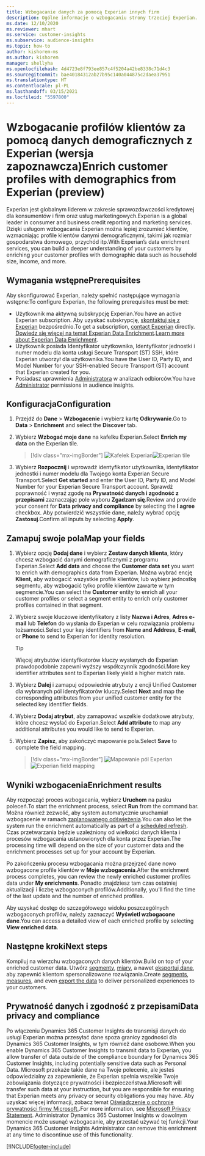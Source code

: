 ```yaml
---
title: Wzbogacanie danych za pomocą Experian innych firm
description: Ogólne informacje o wzbogacaniu strony trzeciej Experian.
ms.date: 12/10/2020
ms.reviewer: mhart
ms.service: customer-insights
ms.subservice: audience-insights
ms.topic: how-to
author: kishorem-ms
ms.author: kishorem
manager: shellyha
ms.openlocfilehash: 4d4723e8f793ee857c4f5204a42be8338c71d4c3
ms.sourcegitcommit: bae40184312ab27b95c140a044875c2daea37951
ms.translationtype: HT
ms.contentlocale: pl-PL
ms.lasthandoff: 03/15/2021
ms.locfileid: "5597800"
---
```

# <a name="enrich-customer-profiles-with-demographics-from-experian-preview"></a><span data-ttu-id="a08cd-103">Wzbogacanie profilów klientów za pomocą danych demograficznych z Experian (wersja zapoznawcza)</span><span class="sxs-lookup"><span data-stu-id="a08cd-103">Enrich customer profiles with demographics from Experian (preview)</span></span>

<span data-ttu-id="a08cd-104">Experian jest globalnym liderem w zakresie sprawozdawczości kredytowej dla konsumentów i firm oraz usług marketingowych.</span><span class="sxs-lookup"><span data-stu-id="a08cd-104">Experian is a global leader in consumer and business credit reporting and marketing services.</span></span> <span data-ttu-id="a08cd-105">Dzięki usługom wzbogacania Experian można lepiej zrozumieć klientów, wzmacniając profile klientów danymi demograficznymi, takimi jak rozmiar gospodarstwa domowego, przychód itp.</span><span class="sxs-lookup"><span data-stu-id="a08cd-105">With Experian’s data enrichment services, you can build a deeper understanding of your customers by enriching your customer profiles with demographic data such as household size, income, and more.</span></span>

## <a name="prerequisites"></a><span data-ttu-id="a08cd-106">Wymagania wstępne</span><span class="sxs-lookup"><span data-stu-id="a08cd-106">Prerequisites</span></span>

<span data-ttu-id="a08cd-107">Aby skonfigurować Experian, należy spełnić następujące wymagania wstępne:</span><span class="sxs-lookup"><span data-stu-id="a08cd-107">To configure Experian, the following prerequisites must be met:</span></span>

- <span data-ttu-id="a08cd-108">Użytkownik ma aktywną subskrypcję Experian.</span><span class="sxs-lookup"><span data-stu-id="a08cd-108">You have an active Experian subscription.</span></span> <span data-ttu-id="a08cd-109">Aby uzyskać subskrypcję, [skontaktuj się z Experian](https://www.experian.com/marketing-services/contact) bezpośrednio.</span><span class="sxs-lookup"><span data-stu-id="a08cd-109">To get a subscription, [contact Experian](https://www.experian.com/marketing-services/contact) directly.</span></span> <span data-ttu-id="a08cd-110">[Dowiedz się więcej na temat Experian Data Enrichment](https://www.experian.com/marketing-services/microsoft?cmpid=ems_web_mci_cdppage).</span><span class="sxs-lookup"><span data-stu-id="a08cd-110">[Learn more about Experian Data Enrichment](https://www.experian.com/marketing-services/microsoft?cmpid=ems_web_mci_cdppage).</span></span>
- <span data-ttu-id="a08cd-111">Użytkownik posiada Identyfikator użytkownika, Identyfikator jednostki i numer modelu dla konta usługi Secure Transport (ST) SSH, które Experian utworzył dla użytkownika.</span><span class="sxs-lookup"><span data-stu-id="a08cd-111">You have the User ID, Party ID, and Model Number for your SSH-enabled Secure Transport (ST) account that Experian created for you.</span></span>
- <span data-ttu-id="a08cd-112">Posiadasz uprawnienia [Administratora](permissions.md#administrator) w analizach odbiorców.</span><span class="sxs-lookup"><span data-stu-id="a08cd-112">You have [Administrator](permissions.md#administrator) permissions in audience insights.</span></span>

## <a name="configuration"></a><span data-ttu-id="a08cd-113">Konfiguracja</span><span class="sxs-lookup"><span data-stu-id="a08cd-113">Configuration</span></span>

1. <span data-ttu-id="a08cd-114">Przejdź do **Dane** > **Wzbogacenie** i wybierz kartę **Odkrywanie**.</span><span class="sxs-lookup"><span data-stu-id="a08cd-114">Go to **Data** > **Enrichment** and select the **Discover** tab.</span></span>

1. <span data-ttu-id="a08cd-115">Wybierz **Wzbogać moje dane** na kafelku Experian.</span><span class="sxs-lookup"><span data-stu-id="a08cd-115">Select **Enrich my data** on the Experian tile.</span></span>

   > [!div class="mx-imgBorder"]
   > <span data-ttu-id="a08cd-116">![Kafelek Experian](media/experian-tile.png "Kafelek Experian")</span><span class="sxs-lookup"><span data-stu-id="a08cd-116">![Experian tile](media/experian-tile.png "Experian tile")</span></span>

1. <span data-ttu-id="a08cd-117">Wybierz **Rozpocznij** i wprowadź identyfikator użytkownika, identyfikator jednostki i numer modelu dla Twojego konta Experian Secure Transport.</span><span class="sxs-lookup"><span data-stu-id="a08cd-117">Select **Get started** and enter the User ID, Party ID, and Model Number for your Experian Secure Transport account.</span></span> <span data-ttu-id="a08cd-118">Sprawdź poprawność i wyraź zgodę na **Prywatność danych i zgodność z przepisami** zaznaczając pole wyboru **Zgadzam się**.</span><span class="sxs-lookup"><span data-stu-id="a08cd-118">Review and provide your consent for **Data privacy and compliance** by selecting the **I agree** checkbox.</span></span> <span data-ttu-id="a08cd-119">Aby potwierdzić wszystkie dane, należy wybrać opcję **Zastosuj**.</span><span class="sxs-lookup"><span data-stu-id="a08cd-119">Confirm all inputs by selecting **Apply**.</span></span>

## <a name="map-your-fields"></a><span data-ttu-id="a08cd-120">Zamapuj swoje pola</span><span class="sxs-lookup"><span data-stu-id="a08cd-120">Map your fields</span></span>

1.  <span data-ttu-id="a08cd-121">Wybierz opcję **Dodaj dane** i wybierz **Zestaw danych klienta**, który chcesz wzbogacić danymi demograficznymi z programu Experian.</span><span class="sxs-lookup"><span data-stu-id="a08cd-121">Select **Add data** and choose the **Customer data set** you want to enrich with demographics data from Experian.</span></span> <span data-ttu-id="a08cd-122">Można wybrać encję **Klient**, aby wzbogacić wszystkie profile klientów, lub wybierz jednostkę segmentu, aby wzbogacić tylko profile klientów zawarte w tym segmencie.</span><span class="sxs-lookup"><span data-stu-id="a08cd-122">You can select the **Customer** entity to enrich all your customer profiles or select a segment entity to enrich only customer profiles contained in that segment.</span></span>

1. <span data-ttu-id="a08cd-123">Wybierz swoje kluczowe identyfikatory z listy **Nazwa i Adres**, **Adres e-mail** lub **Telefon** do wysłania do Experian w celu rozwiązania problemu tożsamości.</span><span class="sxs-lookup"><span data-stu-id="a08cd-123">Select your key identifiers from **Name and Address**, **E-mail**, or **Phone** to send to Experian for identity resolution.</span></span>

   > [!TIP]
   > <span data-ttu-id="a08cd-124">Więcej atrybutów identyfikatorów kluczy wysłanych do Experian prawdopodobnie zapewni wyższy współczynnik zgodności.</span><span class="sxs-lookup"><span data-stu-id="a08cd-124">More key identifier attributes sent to Experian likely yield a higher match rate.</span></span>

1. <span data-ttu-id="a08cd-125">Wybierz **Dalej** i zamapuj odpowiednie atrybuty z encji Unified Customer dla wybranych pól identyfikatorów kluczy.</span><span class="sxs-lookup"><span data-stu-id="a08cd-125">Select **Next** and map the corresponding attributes from your unified customer entity for the selected key identifier fields.</span></span>

1. <span data-ttu-id="a08cd-126">Wybierz **Dodaj atrybut**, aby zamapować wszelkie dodatkowe atrybuty, które chcesz wysłać do Experian.</span><span class="sxs-lookup"><span data-stu-id="a08cd-126">Select **Add attribute** to map any additional attributes you would like to send to Experian.</span></span>

1.  <span data-ttu-id="a08cd-127">Wybierz **Zapisz**, aby zakończyć mapowanie pola.</span><span class="sxs-lookup"><span data-stu-id="a08cd-127">Select **Save** to complete the field mapping.</span></span>

    > [!div class="mx-imgBorder"]
    > <span data-ttu-id="a08cd-128">![Mapowanie pól Experian](media/experian-field-mapping.png "Mapowanie pól Experian")</span><span class="sxs-lookup"><span data-stu-id="a08cd-128">![Experian field mapping](media/experian-field-mapping.png "Experian field mapping")</span></span>

## <a name="enrichment-results"></a><span data-ttu-id="a08cd-129">Wyniki wzbogacenia</span><span class="sxs-lookup"><span data-stu-id="a08cd-129">Enrichment results</span></span>

<span data-ttu-id="a08cd-130">Aby rozpocząć proces wzbogacania, wybierz **Uruchom** na pasku poleceń.</span><span class="sxs-lookup"><span data-stu-id="a08cd-130">To start the enrichment process, select **Run** from the command bar.</span></span> <span data-ttu-id="a08cd-131">Można również zezwolić, aby system automatycznie uruchamiał wzbogacenie w ramach [zaplanowanego odświeżenia](system.md#schedule-tab).</span><span class="sxs-lookup"><span data-stu-id="a08cd-131">You can also let the system run the enrichment automatically as part of a [scheduled refresh](system.md#schedule-tab).</span></span> <span data-ttu-id="a08cd-132">Czas przetwarzania będzie uzależniony od wielkości danych klienta i procesów wzbogacania ustanowionych dla konta przez Experian.</span><span class="sxs-lookup"><span data-stu-id="a08cd-132">The processing time will depend on the size of your customer data and the enrichment processes set up for your account by Experian.</span></span>

<span data-ttu-id="a08cd-133">Po zakończeniu procesu wzbogacania można przejrzeć dane nowo wzbogacone profile klientów w **Moje wzbogacenia**.</span><span class="sxs-lookup"><span data-stu-id="a08cd-133">After the enrichment process completes, you can review the newly enriched customer profiles data under **My enrichments**.</span></span> <span data-ttu-id="a08cd-134">Ponadto znajdziesz tam czas ostatniej aktualizacji i liczbę wzbogaconych profilów.</span><span class="sxs-lookup"><span data-stu-id="a08cd-134">Additionally, you'll find the time of the last update and the number of enriched profiles.</span></span>

<span data-ttu-id="a08cd-135">Aby uzyskać dostęp do szczegółowego widoku poszczególnych wzbogaconych profilów, należy zaznaczyć **Wyświetl wzbogacone dane**.</span><span class="sxs-lookup"><span data-stu-id="a08cd-135">You can access a detailed view of each enriched profile by selecting **View enriched data**.</span></span>

## <a name="next-steps"></a><span data-ttu-id="a08cd-136">Następne kroki</span><span class="sxs-lookup"><span data-stu-id="a08cd-136">Next steps</span></span>

<span data-ttu-id="a08cd-137">Kompiluj na wierzchu wzbogaconych danych klientów.</span><span class="sxs-lookup"><span data-stu-id="a08cd-137">Build on top of your enriched customer data.</span></span> <span data-ttu-id="a08cd-138">Utwórz [segmenty](segments.md), [miary](measures.md), a nawet [eksportuj dane](export-destinations.md), aby zapewnić klientom spersonalizowane rozwiązania.</span><span class="sxs-lookup"><span data-stu-id="a08cd-138">Create [segments](segments.md), [measures](measures.md), and even [export the data](export-destinations.md) to deliver personalized experiences to your customers.</span></span>

## <a name="data-privacy-and-compliance"></a><span data-ttu-id="a08cd-139">Prywatność danych i zgodność z przepisami</span><span class="sxs-lookup"><span data-stu-id="a08cd-139">Data privacy and compliance</span></span>

<span data-ttu-id="a08cd-140">Po włączeniu Dynamics 365 Customer Insights do transmisji danych do usługi Experian można przesyłać dane spoza granicy zgodności dla Dynamics 365 Customer Insights, w tym również dane osobowe.</span><span class="sxs-lookup"><span data-stu-id="a08cd-140">When you enable Dynamics 365 Customer Insights to transmit data to Experian, you allow transfer of data outside of the compliance boundary for Dynamics 365 Customer Insights, including potentially sensitive data such as Personal Data.</span></span> <span data-ttu-id="a08cd-141">Microsoft przekaże takie dane na Twoje polecenie, ale jesteś odpowiedzialny za zapewnienie, że Experian spełnia wszelkie Twoje zobowiązania dotyczące prywatności i bezpieczeństwa.</span><span class="sxs-lookup"><span data-stu-id="a08cd-141">Microsoft will transfer such data at your instruction, but you are responsible for ensuring that Experian meets any privacy or security obligations you may have.</span></span> <span data-ttu-id="a08cd-142">Aby uzyskać więcej informacji, zobacz temat [Oświadczenie o ochronie prywatności firmy Microsoft.](https://go.microsoft.com/fwlink/?linkid=396732).</span><span class="sxs-lookup"><span data-stu-id="a08cd-142">For more information, see [Microsoft Privacy Statement](https://go.microsoft.com/fwlink/?linkid=396732).</span></span>
<span data-ttu-id="a08cd-143">Administrator Dynamics 365 Customer Insights w dowolnym momencie może usunąć wzbogacanie, aby przestać używać tej funkcji.</span><span class="sxs-lookup"><span data-stu-id="a08cd-143">Your Dynamics 365 Customer Insights Administrator can remove this enrichment at any time to discontinue use of this functionality.</span></span>


[!INCLUDE[footer-include](../includes/footer-banner.md)]